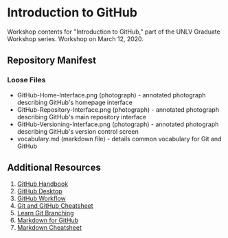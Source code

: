 # Introduction to GitHub
Workshop contents for "Introduction to GitHub," part of the UNLV Graduate Workshop series. Workshop on March 12, 2020.

## Repository Manifest
### Loose Files
* GitHub-Home-Interface.png (photograph) - annotated photograph describing GitHub's homepage interface
* GitHub-Repository-Interface.png (photograph) - annotated photograph describing GitHub's main repository interface
* GitHub-Versioning-Interface.png (photograph) - annotated photograph describing GitHub's version control screen
* vocabulary.md (markdown file) - details common vocabulary for Git and GitHub

## Additional Resources
1. [GitHub Handbook](https://guides.github.com/introduction/git-handbook/)
2. [GitHub Desktop](https://desktop.github.com/)
3. [GitHub Workflow](https://guides.github.com/introduction/flow/)
4. [Git and GitHub Cheatsheet](https://github.github.com/training-kit/downloads/github-git-cheat-sheet/)
5. [Learn Git Branching](https://learngitbranching.js.org/)
6. [Markdown for GitHub](https://help.github.com/en/github/writing-on-github)
7. [Markdown Cheatsheet](https://github.com/adam-p/markdown-here/wiki/Markdown-Cheatsheet)
